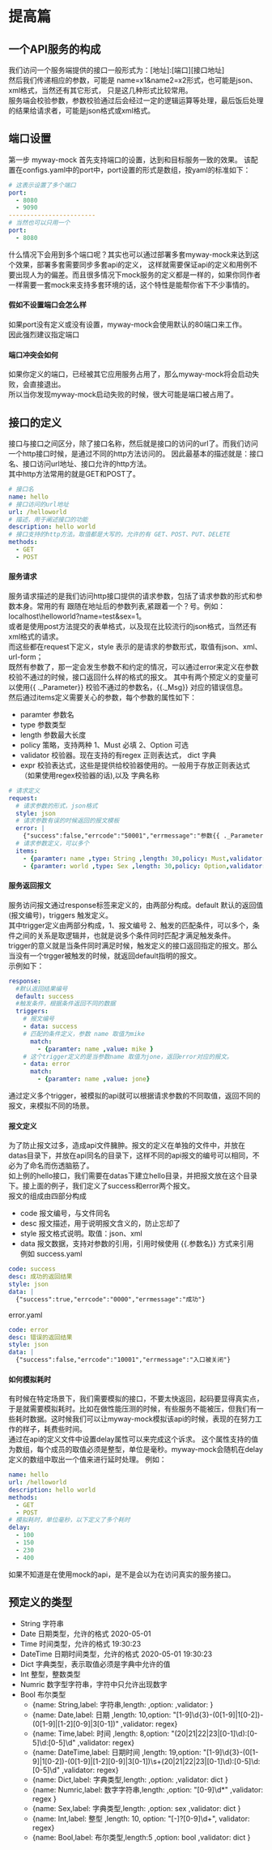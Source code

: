 # 提高篇
## 一个API服务的构成
我们访问一个服务端提供的接口一般形式为：[地址]:[端口]\[接口地址]  
然后我们传递相应的参数，可能是 name=x1&name2=x2形式，也可能是json、xml格式，当然还有其它形式，
只是这几种形式比较常用。  
服务端会校验参数，参数校验通过后会经过一定的逻辑运算等处理，最后饭后处理的结果给请求者，可能是json格式或xml格式。  
## 端口设置
第一步 myway-mock 首先支持端口的设置，达到和目标服务一致的效果。
该配置在configs.yaml中的port中，port设置的形式是数组，按yaml的标准如下：
```yaml
# 这表示设置了多个端口
port:
  - 8080
  - 9090
------------------------
# 当然也可以只用一个
port:
  - 8080
```
什么情况下会用到多个端口呢？其实也可以通过部署多套myway-mock来达到这个效果，部署多套需要同步多套api的定义，
这样就需要保证api的定义和用例不要出现人为的偏差。而且很多情况下mock服务的定义都是一样的，如果你同作者一样需要一套mock来支持多套环境的话，这个特性是能帮你省下不少事情的。
#### 假如不设置端口会怎么样
如果port没有定义或没有设置，myway-mock会使用默认的80端口来工作。  
因此强烈建议指定端口
#### 端口冲突会如何
如果你定义的端口，已经被其它应用服务占用了，那么myway-mock将会启动失败，会直接退出。  
所以当你发现myway-mock启动失败的时候，很大可能是端口被占用了。
## 接口的定义
接口与接口之间区分，除了接口名称，然后就是接口的访问的url了。而我们访问一个http接口时候，是通过不同的http方法访问的。
因此最基本的描述就是：接口名、接口访问url地址、接口允许的http方法。  
其中http方法常用的就是GET和POST了。
```yaml
# 接口名
name: hello
# 接口访问的url地址
url: /helloworld
# 描述，用于阐述接口的功能
description: hello world
# 接口支持的http方法。取值都是大写的，允许的有 GET、POST、PUT、DELETE
methods:
  - GET
  - POST
```
#### 服务请求
服务请求描述的是我们访问http接口提供的请求参数，包括了请求参数的形式和参数本身。常用的有
跟随在地址后的参数列表,紧跟着一个？号。例如：localhost\helloworld?name=test&sex=1。  
或者是使用post方法提交的表单格式，以及现在比较流行的json格式，当然还有xml格式的请求。  
而这些都在request下定义，style 表示的是请求的参数形式，取值有json、xml、url-form；  
既然有参数了，那一定会发生参数不和约定的情况，可以通过error来定义在参数校验不通过的时候，接口返回什么样的格式的报文。
其中有两个预定义的变量可以使用{{ ._Parameter}} 校验不通过的参数名，{{._Msg}} 对应的错误信息。  
然后通过items定义需要关心的参数，每个参数的属性如下：  
   * paramter 参数名
   * type 参数类型
   * length 参数最大长度
   * policy 策略，支持两种 1、Must 必填 2、Option 可选
   * validator 校验器。现在支持的有regex 正则表达式， dict 字典
   * expr 校验表达式，这些是提供给校验器使用的。一般用于存放正则表达式（如果使用regex校验器的话),以及 字典名称
```yaml
# 请求定义
request:
  # 请求参数的形式，json格式
  style: json
  # 请求参数有误的时候返回的报文模板
  error: |
    {"success":false,"errcode":"50001","errmessage":"参数{{ ._Parameter}},校验错误 {{._Msg}}"}
  # 请求参数定义，可以多个
  items:
    - {paramter: name ,type: String ,length: 30,policy: Must,validator: }
    - {paramter: world ,type: Sex ,length: 30,policy: Option,validator: }
```
#### 服务返回报文
服务访问报文通过response标签来定义的，由两部分构成。default 默认的返回值(报文编号)，triggers 触发定义。  
其中trigger定义由两部分构成，1、报文编号 2、触发的匹配条件，可以多个，条件之间的关系是取逻辑并，也就是说多个条件同时匹配才满足触发条件。  
trigger的意义就是当条件同时满足时候，触发定义的接口返回指定的报文。那么当没有一个trgger被触发的时候，就返回default指明的报文。  
示例如下：
```yaml
response:
  #默认返回结果编号
  default: success
  #触发条件，根据条件返回不同的数据
  triggers:
    # 报文编号
    - data: success
    # 匹配的条件定义，参数 name 取值为mike
      match:
        - {paramter: name ,value: mike }
    # 这个trigger定义的是当参数name 取值为jone，返回error对应的报文。
    - data: error
      match:
        - {paramter: name ,value: jone}

```
通过定义多个trigger，被模拟的api就可以根据请求参数的不同取值，返回不同的报文，来模拟不同的场景。

#### 报文定义
为了防止报文过多，造成api文件臃肿。报文的定义在单独的文件中，并放在datas目录下，并放在api同名的目录下，这样不同的api报文的编号可以相同，不必为了命名而伤透脑筋了。  
如上例的hello接口，我们需要在datas下建立hello目录，并把报文放在这个目录下。接上面的例子，我们定义了success和error两个报文。  
报文的组成由四部分构成
* code 报文编号，与文件同名
* desc 报文描述，用于说明报文含义的，防止忘却了
* style 报文格式说明。取值：json、xml 
* data 报文数据，支持对参数的引用，引用时候使用 {{.参数名}} 方式来引用  
例如 success.yaml
```yaml
code: success
desc: 成功的返回结果
style: json
data: |
  {"success":true,"errcode":"0000","errmessage":"成功"}
```
error.yaml
```yaml
code: error
desc: 错误的返回结果
style: json
data: |
  {"success":false,"errcode":"10001","errmessage":"入口被关闭"}
```

#### 如何模拟耗时
有时候在特定场景下，我们需要模拟的接口，不要太快返回，起码要显得真实点，于是就需要模拟耗时。比如在做性能压测的时候，有些服务不能被压，但我们有一些耗时数据。这时候我们可以让myway-mock模拟该api的时候，表现的在努力工作的样子，耗费些时间。  
通过在api的定义文件中设置delay属性可以来完成这个诉求。
这个属性支持的值为数组，每个成员的取值必须是整型，单位是毫秒。myway-mock会随机在delay定义的数组中取出一个值来进行延时处理。
例如：
```yaml
name: hello
url: /helloworld
description: hello world
methods:
  - GET
  - POST
# 模拟耗时，单位毫秒，以下定义了多个耗时
delay:
  - 100
  - 150
  - 230
  - 400
```
如果不知道是在使用mock的api，是不是会以为在访问真实的服务接口。

## 预定义的类型
* String 字符串
* Date 日期类型，允许的格式 2020-05-01 
* Time 时间类型，允许的格式 19:30:23
* DateTime 日期时间类型，允许的格式 2020-05-01 19:30:23
* Dict 字典类型，表示取值必须是字典中允许的值
* Int 整型，整数类型
* Numric 数字型字符串，字符中只允许出现数字
* Bool 布尔类型
  - {name: String,label: 字符串,length: ,option: ,validator: }
  - {name: Date,label: 日期 ,length: 10,option: "[1-9]\\d{3}-(0[1-9]|1[0-2])-(0[1-9]|[1-2][0-9]|3[0-1])" ,validator: regex}
  - {name: Time,label: 时间 ,length: 8,option: "(20|21|22|23|[0-1]\\d):[0-5]\\d:[0-5]\\d" ,validator: regex}
  - {name: DateTime,label: 日期时间 ,length: 19,option: "[1-9]\\d{3}-(0[1-9]|1[0-2])-(0[1-9]|[1-2][0-9]|3[0-1])\\s+(20|21|22|23|[0-1]\\d):[0-5]\\d:[0-5]\\d" ,validator: regex}
  - {name: Dict,label: 字典类型,length: ,option: ,validator: dict }
  - {name: Numric,label: 数字字符串,length: ,option: "[0-9]\\d*" ,validator: regex }
  - {name: Sex,label: 字典类型,length: ,option: sex ,validator: dict }
  - {name: Int,label: 整型 ,length: 10, option: "[-]?[0-9]\\d+", validator: regex}
  - {name: Bool,label: 布尔类型,length:5 ,option: bool ,validator: dict }